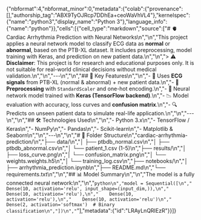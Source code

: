{"nbformat":4,"nbformat_minor":0,"metadata":{"colab":{"provenance":[],"authorship_tag":"ABX9TyOJRcp7DDhEa+ceoWaVhVL4"},"kernelspec":{"name":"python3","display_name":"Python 3"},"language_info":{"name":"python"}},"cells":[{"cell_type":"markdown","source":["# 🫀 Cardiac Arrhythmia Prediction with Neural Networks\n","\n","This project applies a neural network model to classify ECG data as **normal** or **abnormal**, based on the PTB-XL dataset. It includes preprocessing, model training with Keras, and prediction on new patient data.\n","\n","> ⚠️ **Disclaimer**: This project is for research and educational purposes only. It is not suitable for real-world clinical decisions without medical validation.\n","\n","---\n","\n","## 📌 Key Features\n","\n","- 🧪 Uses **ECG signals** from PTB-XL (normal & abnormal) + new patient data.\n","- 🔬 **Preprocessing** with `StandardScaler` and one-hot encoding.\n","- 🧠 Neural network model trained with **Keras (TensorFlow backend)**.\n","- 📉 Model evaluation with accuracy, loss curves and **confusion matrix**.\n","- 🔍 Predicts on unseen patient data to simulate real-life application.\n","\n","---\n","\n","## 🛠️ Technologies Used\n","\n","- Python 3.x\n","- TensorFlow / Keras\n","- NumPy\n","- Pandas\n","- Scikit-learn\n","- Matplotlib & Seaborn\n","\n","---\n","\n","# 📁 Folder Structure\n","cardiac-arrhythmia-prediction/\n","├── data/\n","│   ├── ptbdb_normal.csv\n","│   ├── ptbdb_abnormal.csv\n","│   └── patient_1.csv (1-5)\n","├── results/\n","│   ├── loss_curve.png\n","│   └── confusion_matrix.png\n","│   └── weights.weights.h5\n","│   └── training_log.csv\n","├── notebooks/\n","│   ├── arrhythmia_prediction.ipynb\n","├── README.md\n","└── requirements.txt\n","\n","## 📊 Model Summary\n","\n","The model is a fully connected neural network:\n","\n","```python\n","model = Sequential([\n","    Dense(10, activation='relu', input_shape=(input_dim,)),\n","    Dense(10, activation='relu'),\n","    Dense(10, activation='relu'),\n","    Dense(10, activation='relu')\n","    Dense(2, activation='softmax')  # Binary classification\n","])\n","```"],"metadata":{"id":"LRAyLnQRIEzR"}}]}
